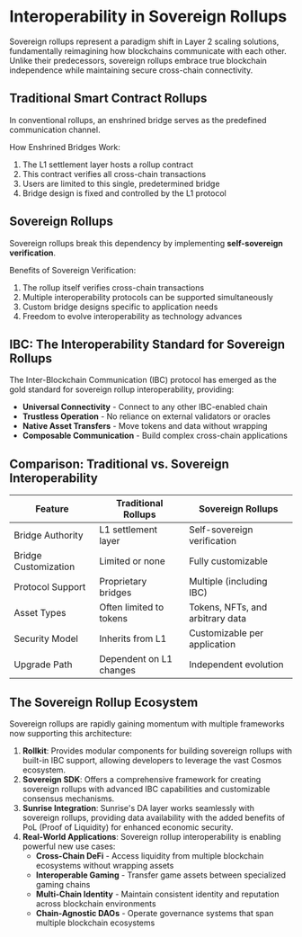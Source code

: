 # Interoperability in Sovereign Rollups


Sovereign rollups represent a paradigm shift in Layer 2 scaling solutions, fundamentally reimagining how blockchains communicate with each other. Unlike their predecessors, sovereign rollups embrace true blockchain independence while maintaining secure cross-chain connectivity.

## Traditional Smart Contract Rollups

In conventional rollups, an enshrined bridge serves as the predefined communication channel.

How Enshrined Bridges Work:

1. The L1 settlement layer hosts a rollup contract<br>
2. This contract verifies all cross-chain transactions<br>
3. Users are limited to this single, predetermined bridge<br>
4. Bridge design is fixed and controlled by the L1 protocol

## Sovereign Rollups

Sovereign rollups break this dependency by implementing **self-sovereign verification**.

Benefits of Sovereign Verification:

1. The rollup itself verifies cross-chain transactions<br>
2. Multiple interoperability protocols can be supported simultaneously<br>
3. Custom bridge designs specific to application needs<br>
4. Freedom to evolve interoperability as technology advances

## IBC: The Interoperability Standard for Sovereign Rollups
The Inter-Blockchain Communication (IBC) protocol has emerged as the gold standard for sovereign rollup interoperability, providing:

* **Universal Connectivity** - Connect to any other IBC-enabled chain
* **Trustless Operation** - No reliance on external validators or oracles
* **Native Asset Transfers** - Move tokens and data without wrapping
* **Composable Communication** - Build complex cross-chain applications

## Comparison: Traditional vs. Sovereign Interoperability

| Feature                  | Traditional Rollups                     | Sovereign Rollups                           |
|--------------------------|-----------------------------------------|---------------------------------------------|
| Bridge Authority         | L1 settlement layer                     | Self-sovereign verification                 |
| Bridge Customization     | Limited or none                         | Fully customizable                          |
| Protocol Support         | Proprietary bridges                     | Multiple (including IBC)                    |
| Asset Types              | Often limited to tokens                 | Tokens, NFTs, and arbitrary data            |
| Security Model           | Inherits from L1                        | Customizable per application                |
| Upgrade Path             | Dependent on L1 changes                 | Independent evolution                       |


## The Sovereign Rollup Ecosystem
Sovereign rollups are rapidly gaining momentum with multiple frameworks now supporting this architecture:

1. **Rollkit**: Provides modular components for building sovereign rollups with built-in IBC support, allowing developers to leverage the vast Cosmos ecosystem.
2. **Sovereign SDK**: Offers a comprehensive framework for creating sovereign rollups with advanced IBC capabilities and customizable consensus mechanisms.
3. **Sunrise Integration**: Sunrise's DA layer works seamlessly with sovereign rollups, providing data availability with the added benefits of PoL (Proof of Liquidity) for enhanced economic security.
4. **Real-World Applications**: Sovereign rollup interoperability is enabling powerful new use cases:
   - **Cross-Chain DeFi** - Access liquidity from multiple blockchain ecosystems without wrapping assets
   - **Interoperable Gaming** - Transfer game assets between specialized gaming chains
   - **Multi-Chain Identity** - Maintain consistent identity and reputation across blockchain environments
   - **Chain-Agnostic DAOs** - Operate governance systems that span multiple blockchain ecosystems


